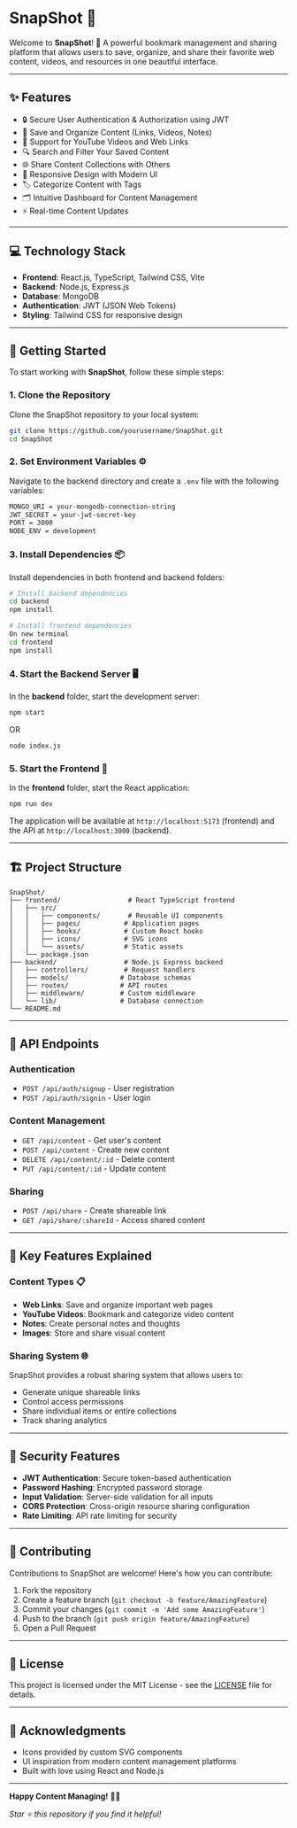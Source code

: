 # SnapShot 📸
Welcome to **SnapShot**! 🚀 A powerful bookmark management and sharing platform that allows users to save, organize, and share their favorite web content, videos, and resources in one beautiful interface.

---

## ✨ Features  
- 🔒 Secure User Authentication & Authorization using JWT  
- 📝 Save and Organize Content (Links, Videos, Notes)  
- 🎥 Support for YouTube Videos and Web Links  
- 🔍 Search and Filter Your Saved Content  
- 🌐 Share Content Collections with Others  
- 📱 Responsive Design with Modern UI  
- 🏷️ Categorize Content with Tags  
- 🗂️ Intuitive Dashboard for Content Management  
- ⚡ Real-time Content Updates  

---

## 💻 Technology Stack  
- **Frontend**: React.js, TypeScript, Tailwind CSS, Vite  
- **Backend**: Node.js, Express.js  
- **Database**: MongoDB  
- **Authentication**: JWT (JSON Web Tokens)  
- **Styling**: Tailwind CSS for responsive design  

---

## 🚀 Getting Started  

To start working with **SnapShot**, follow these simple steps:  

### 1. Clone the Repository  
Clone the SnapShot repository to your local system:  

```bash  
git clone https://github.com/yourusername/SnapShot.git
cd SnapShot
```

### 2. Set Environment Variables ⚙️
Navigate to the backend directory and create a `.env` file with the following variables:

```bash  
MONGO_URI = your-mongodb-connection-string
JWT_SECRET = your-jwt-secret-key
PORT = 3000
NODE_ENV = development
```

### 3. Install Dependencies 📦
Install dependencies in both frontend and backend folders:

```bash  
# Install backend dependencies
cd backend
npm install

# Install frontend dependencies
On new terminal
cd frontend
npm install
```

### 4. Start the Backend Server 🖥️
In the **backend** folder, start the development server:

```bash  
npm start
```
OR
```bash  
node index.js
```

### 5. Start the Frontend 🚀
In the **frontend** folder, start the React application:

```bash  
npm run dev
```

The application will be available at `http://localhost:5173` (frontend) and the API at `http://localhost:3000` (backend).

---

## 🏗️ Project Structure

```
SnapShot/
├── frontend/                 # React TypeScript frontend
│   ├── src/
│   │   ├── components/       # Reusable UI components
│   │   ├── pages/           # Application pages
│   │   ├── hooks/           # Custom React hooks
│   │   ├── icons/           # SVG icons
│   │   └── assets/          # Static assets
│   └── package.json
├── backend/                 # Node.js Express backend
│   ├── controllers/         # Request handlers
│   ├── models/             # Database schemas
│   ├── routes/             # API routes
│   ├── middleware/         # Custom middleware
│   └── lib/                # Database connection
└── README.md
```

---

## 🔧 API Endpoints

### Authentication
- `POST /api/auth/signup` - User registration
- `POST /api/auth/signin` - User login

### Content Management
- `GET /api/content` - Get user's content
- `POST /api/content` - Create new content
- `DELETE /api/content/:id` - Delete content
- `PUT /api/content/:id` - Update content

### Sharing
- `POST /api/share` - Create shareable link
- `GET /api/share/:shareId` - Access shared content

---

## 🎯 Key Features Explained

### Content Types 📋
- **Web Links**: Save and organize important web pages
- **YouTube Videos**: Bookmark and categorize video content  
- **Notes**: Create personal notes and thoughts
- **Images**: Store and share visual content

### Sharing System 🌐
SnapShot provides a robust sharing system that allows users to:
- Generate unique shareable links
- Control access permissions
- Share individual items or entire collections
- Track sharing analytics

---

## 🔐 Security Features

- **JWT Authentication**: Secure token-based authentication
- **Password Hashing**: Encrypted password storage
- **Input Validation**: Server-side validation for all inputs
- **CORS Protection**: Cross-origin resource sharing configuration
- **Rate Limiting**: API rate limiting for security

---

## 🤝 Contributing

Contributions to SnapShot are welcome! Here's how you can contribute:

1. Fork the repository
2. Create a feature branch (`git checkout -b feature/AmazingFeature`)
3. Commit your changes (`git commit -m 'Add some AmazingFeature'`)
4. Push to the branch (`git push origin feature/AmazingFeature`)
5. Open a Pull Request

---

## 📝 License

This project is licensed under the MIT License - see the [LICENSE](LICENSE) file for details.

---

## 🙏 Acknowledgments

- Icons provided by custom SVG components
- UI inspiration from modern content management platforms
- Built with love using React and Node.js

---

**Happy Content Managing!** 🚀📸

*Star ⭐ this repository if you find it helpful!*
